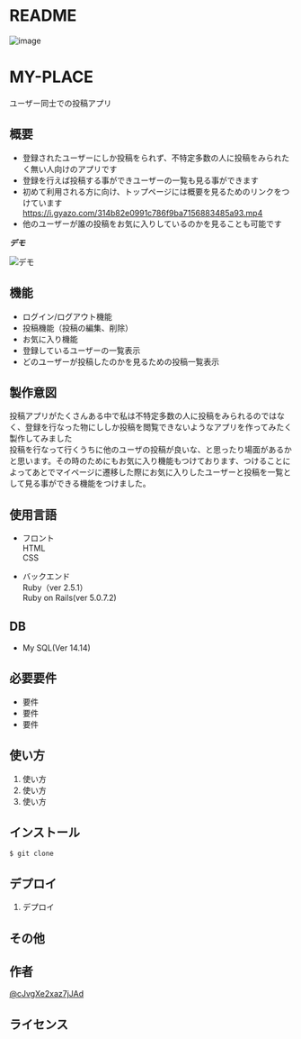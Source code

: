 # README
![image](https://user-images.githubusercontent.com/60649410/77246829-4e0e8c00-6c6e-11ea-9071-6251e6ebf152.png)
# MY-PLACE

ユーザー同士での投稿アプリ

## 概要

- 登録されたユーザーにしか投稿をられず、不特定多数の人に投稿をみられたく無い人向けのアプリです</br>
- 登録を行えば投稿する事ができユーザーの一覧も見る事ができます</br>
- 初めて利用される方に向け、トップページには概要を見るためのリンクをつけています  https://i.gyazo.com/314b82e0991c786f9ba7156883485a93.mp4 </br>
- 他のユーザーが誰の投稿をお気に入りしているのかを見ることも可能です</br>


***デモ***

![デモ](https://image-url.gif)

## 機能

- ログイン/ログアウト機能</br>
- 投稿機能（投稿の編集、削除）</br>
- お気に入り機能</br>
- 登録しているユーザーの一覧表示</br>
- どのユーザーが投稿したのかを見るための投稿一覧表示</br>

## 製作意図
投稿アプリがたくさんある中で私は不特定多数の人に投稿をみられるのではなく、登録を行なった物にししか投稿を閲覧できないようなアプリを作ってみたく製作してみました</br>
投稿を行なって行くうちに他のユーザの投稿が良いな、と思ったり場面があるかと思います。その時のためにもお気に入り機能もつけております、つけることによってあとでマイページに遷移した際にお気に入りしたユーザーと投稿を一覧として見る事ができる機能をつけました。


## 使用言語
- フロント</br>
HTML</br>
CSS
  
- バックエンド</br>
Ruby（ver 2.5.1）</br>
Ruby on Rails(ver 5.0.7.2)</br>

## DB
- My SQL(Ver 14.14)</br>



## 必要要件

- 要件
- 要件
- 要件


## 使い方

1. 使い方
2. 使い方
3. 使い方




## インストール

```
$ git clone 
```


## デプロイ

1. デプロイ

## その他



## 作者

[@cJvgXe2xaz7jJAd](https://twitter.com/cJvgXe2xaz7jJAd)

## ライセンス
